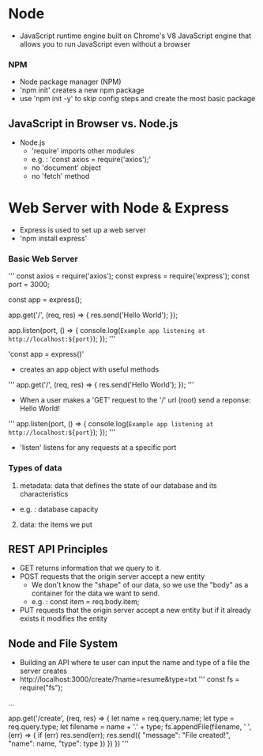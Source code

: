# Node
- JavaScript runtime engine built on Chrome's V8 JavaScript engine that allows you to run JavaScript even without a browser

### NPM
- Node package manager (NPM)
- 'npm init' creates a new npm package 
- use 'npm init -y' to skip config steps and create the most basic package

## JavaScript in Browser vs. Node.js
- Node.js
  - 'require' imports other modules
  - e.g. : 'const axios = require('axios');'
  - no 'document' object
  - no 'fetch' method

# Web Server with Node & Express
- Express is used to set up a web server
- 'npm install express'

### Basic Web Server
'''
const axios = require('axios');
const express = require('express');
const port = 3000;

const app = express();

app.get('/', (req, res) => {
  res.send('Hello World');
});

app.listen(port, () => {
  console.log(`Example app listening at http://localhost:${port}`);
});
'''

'const app = express()'
- creates an app object with useful methods

'''
app.get('/', (req, res) => {
  res.send('Hello World');
});
'''
- When a user makes a 'GET' request to the '/' url (root) send a reponse: Hello World!

'''
app.listen(port, () => {
  console.log(`Example app listening at http://localhost:${port}`);
});
'''
- 'listen' listens for any requests at a specific port

### Types of data
1. metadata: data that defines the state of our database and its characteristics
  - e.g. : database capacity
2. data: the items we put

## REST API Principles
- GET returns information that we query to it.
- POST requests that the origin server accept a new entity
  - We don't know the "shape" of our data, so we use the "body" as a container for the data we want to send.
  - e.g. : const item = req.body.item;
- PUT requests that the origin server accept a new entity but if it already exists it modifies the entity

## Node and File System
- Building an API where te user can input the name and type of a file the server creates
- http://localhost:3000/create/?name=resume&type=txt
'''
const fs = require("fs");

...

app.get('/create', (req, res) => {
  let name = req.query.name;
  let type = req.query.type;
  let filename = name + '.' + type;
  fs.appendFile(filename, ' ', (err) => {
    if (err) res.send(err);
    res.send({
      "message": "File created!",
      "name": name,
      "type": type
    })
  })
})
'''



